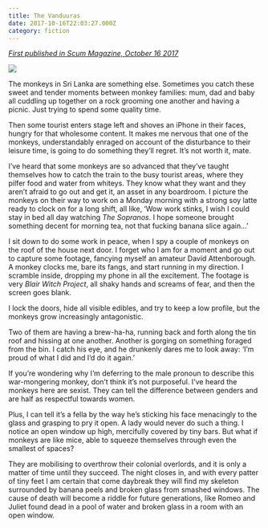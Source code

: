 ```yaml
---
title: The Vanduuras
date: 2017-10-16T22:03:27.000Z
category: fiction
---
```

*[First published in Scum Magazine, October 16 2017](https://www.scum-mag.com/the-vanduuras/)*

![](/img/20161203_192826-1050x788.jpg)

The monkeys in Sri Lanka are something else. Sometimes you catch these sweet and tender moments between monkey families: mum, dad and baby all cuddling up together on a rock grooming one another and having a picnic. Just trying to spend some quality time.

Then some tourist enters stage left and shoves an iPhone in their faces, hungry for that wholesome content. It makes me nervous that one of the monkeys, understandably enraged on account of the disturbance to their leisure time, is going to do something they’ll regret. It’s not worth it, mate.

I’ve heard that some monkeys are so advanced that they’ve taught themselves how to catch the train to the busy tourist areas, where they pilfer food and water from whiteys. They know what they want and they aren’t afraid to go out and get it, an asset in any boardroom. I picture the monkeys on their way to work on a Monday morning with a strong soy latte ready to clock on for a long shift, all like, ‘Wow work stinks, I wish I could stay in bed all day watching *The Sopranos*. I hope someone brought something decent for morning tea, not that fucking banana slice again…’

I sit down to do some work in peace, when I spy a couple of monkeys on the roof of the house next door. I forget who I am for a moment and go out to capture some footage, fancying myself an amateur David Attenborough. A monkey clocks me, bare its fangs, and start running in my direction. I scramble inside, dropping my phone in all the excitement. The footage is very *Blair Witch Project*, all shaky hands and screams of fear, and then the screen goes blank.

I lock the doors, hide all visible edibles, and try to keep a low profile, but the monkeys grow increasingly antagonistic.

Two of them are having a brew-ha-ha, running back and forth along the tin roof and hissing at one another. Another is gorging on something foraged from the bin. I catch his eye, and he drunkenly dares me to look away: ‘I’m proud of what I did and I’d do it again.’

If you’re wondering why I’m deferring to the male pronoun to describe this war-mongering monkey, don’t think it’s not purposeful. I’ve heard the monkeys here are sexist. They can tell the difference between genders and are half as respectful towards women.

Plus, I can tell it’s a fella by the way he’s sticking his face menacingly to the glass and grasping to pry it open. A lady would never do such a thing. I notice an open window up high, mercifully covered by tiny bars. But what if monkeys are like mice, able to squeeze themselves through even the smallest of spaces?

They are mobilising to overthrow their colonial overlords, and it is only a matter of time until they succeed. The night closes in, and with every patter of tiny feet I am certain that come daybreak they will find my skeleton surrounded by banana peels and broken glass from smashed windows. The cause of death will become a riddle for future generations, like Romeo and Juliet found dead in a pool of water and broken glass in a room with an open window.

